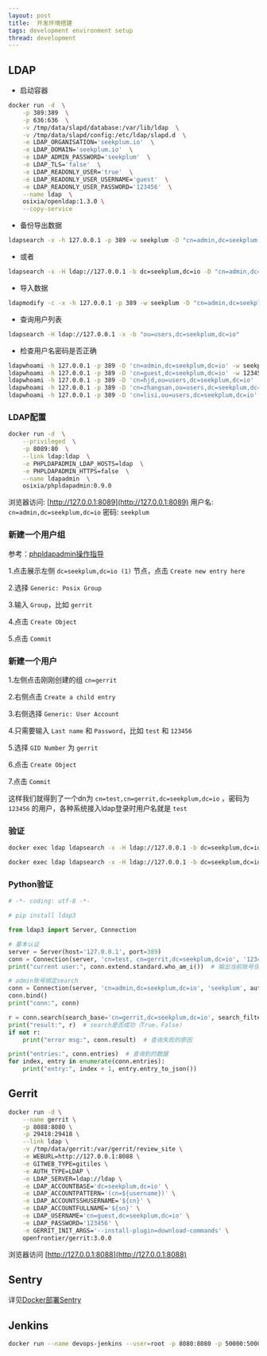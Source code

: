 ```yaml
---
layout: post
title:  开发环境搭建
tags: development environment setup
thread: development
---
```


## LDAP

* 启动容器

```bash
docker run -d  \
    -p 389:389  \
    -p 636:636  \
    -v /tmp/data/slapd/database:/var/lib/ldap  \
    -v /tmp/data/slapd/config:/etc/ldap/slapd.d  \
    -e LDAP_ORGANISATION='seekplum.io'  \
    -e LDAP_DOMAIN='seekplum.io'  \
    -e LDAP_ADMIN_PASSWORD='seekplum'  \
    -e LDAP_TLS='false'  \
    -e LDAP_READONLY_USER='true'  \
    -e LDAP_READONLY_USER_USERNAME='guest'  \
    -e LDAP_READONLY_USER_PASSWORD='123456'  \
    --name ldap  \
    osixia/openldap:1.3.0 \
    --copy-service
```

* 备份导出数据

```bash
ldapsearch -x -h 127.0.0.1 -p 389 -w seekplum -D "cn=admin,dc=seekplum,dc=io" -b "dc=seekplum,dc=io" -LLL > conf/ldap/bootstrap.ldif
```

* 或者

```bash
ldapsearch -x -H ldap://127.0.0.1 -b dc=seekplum,dc=io -D "cn=admin,dc=seekplum,dc=io" -w seekplum > conf/ldap/bootstrap.ldif
```

* 导入数据

```bash
ldapmodify -c -x -h 127.0.0.1 -p 389 -w seekplum -D "cn=admin,dc=seekplum,dc=io" -a -f conf/ldap/bootstrap.ldif
```

* 查询用户列表

```bash
ldapsearch -H ldap://127.0.0.1 -x -b "ou=users,dc=seekplum,dc=io"
```

* 检查用户名密码是否正确

```bash
ldapwhoami -h 127.0.0.1 -p 389 -D 'cn=admin,dc=seekplum,dc=io' -w seekplum
ldapwhoami -h 127.0.0.1 -p 389 -D 'cn=guest,dc=seekplum,dc=io' -w 123456
ldapwhoami -h 127.0.0.1 -p 389 -D 'cn=hjd,ou=users,dc=seekplum,dc=io' -w 123456
ldapwhoami -h 127.0.0.1 -p 389 -D 'cn=zhangsan,ou=users,dc=seekplum,dc=io' -w 123456
ldapwhoami -h 127.0.0.1 -p 389 -D 'cn=lisi,ou=users,dc=seekplum,dc=io' -w 123456
```

### LDAP配置

```bash
docker run -d  \
    --privileged  \
    -p 8089:80  \
    --link ldap:ldap  \
    -e PHPLDAPADMIN_LDAP_HOSTS=ldap  \
    -e PHPLDAPADMIN_HTTPS=false  \
    --name ldapadmin  \
    osixia/phpldapadmin:0.9.0
```

浏览器访问: [http://127.0.0.1:8089](http://127.0.0.1:8089)
用户名: `cn=admin,dc=seekplum,dc=io`
密码: `seekplum`

### 新建一个用户组

参考：[phpldapadmin操作指导](https://www.cnblogs.com/xiaomifeng0510/p/9564688.html)

1.点击展示左侧 `dc=seekplum,dc=io (1)` 节点，点击 `Create new entry here`

2.选择 `Generic: Posix Group`

3.输入 `Group`，比如 `gerrit`

4.点击 `Create Object`

5.点击 `Commit`

### 新建一个用户

1.左侧点击刚刚创建的组 `cn=gerrit`

2.右侧点击 `Create a child entry`

3.右侧选择 `Generic: User Account`

4.只需要输入 `Last name` 和 `Password`，比如 `test` 和 `123456`

5.选择 `GID Number` 为 `gerrit`

6.点击 `Create Object`

7.点击 `Commit`

这样我们就得到了一个dn为 `cn=test,cn=gerrit,dc=seekplum,dc=io` ，密码为 `123456` 的用户，各种系统接入ldap登录时用户名就是 `test`

### 验证

```bash
docker exec ldap ldapsearch -x -H ldap://127.0.0.1 -b dc=seekplum,dc=io -D "cn=admin,dc=seekplum,dc=io" -w seekplum

docker exec ldap ldapsearch -x -H ldap://127.0.0.1 -b dc=seekplum,dc=io -D "cn=test,cn=gerrit,dc=seekplum,dc=io" -w 123456
```

### Python验证

```python
# -*- coding: utf-8 -*-

# pip install ldap3

from ldap3 import Server, Connection

# 基本认证
server = Server(host='127.0.0.1', port=389)
conn = Connection(server, 'cn=test, cn=gerrit,dc=seekplum,dc=io', '123456', auto_bind=True)
print("current user:", conn.extend.standard.who_am_i())  # 输出当前账号信息

# admin账号绑定search
conn = Connection(server, 'cn=admin,dc=seekplum,dc=io', 'seekplum', auto_bind=True)
conn.bind()
print("conn:", conn)

r = conn.search(search_base='cn=gerrit,dc=seekplum,dc=io', search_filter='(cn=test)', attributes=['mail'])
print("result:", r)  # search是否成功（True，False）
if not r:
    print("error msg:", conn.result)  # 查询失败的原因

print("entries:", conn.entries)  # 查询到的数据
for index, entry in enumerate(conn.entries):
    print("entry:", index + 1, entry.entry_to_json())

```

## Gerrit

```bash
docker run -d \
    --name gerrit \
    -p 8088:8080 \
    -p 29418:29418 \
    --link ldap \
    -v /tmp/data/gerrit:/var/gerrit/review_site \
    -e WEBURL=http://127.0.0.1:8088 \
    -e GITWEB_TYPE=gitiles \
    -e AUTH_TYPE=LDAP \
    -e LDAP_SERVER=ldap://ldap \
    -e LDAP_ACCOUNTBASE='dc=seekplum,dc=io' \
    -e LDAP_ACCOUNTPATTERN='(cn=${username})' \
    -e LDAP_ACCOUNTSSHUSERNAME='${cn}' \
    -e LDAP_ACCOUNTFULLNAME='${sn}' \
    -e LDAP_USERNAME='cn=guest,dc=seekplum,dc=io' \
    -e LDAP_PASSWORD='123456' \
    -e GERRIT_INIT_ARGS='--install-plugin=download-commands' \
    openfrontier/gerrit:3.0.0
```

浏览器访问 [http://127.0.0.1:8088](http://127.0.0.1:8088)

## Sentry

详见[Docker部署Sentry](/docker-sentry-deploy)

## Jenkins

```bash
docker run --name devops-jenkins --user=root -p 8080:8080 -p 50000:50000 -v /tmp/opt/data/jenkins_home:/var/jenkins_home -d jenkins/jenkins:lts
```
